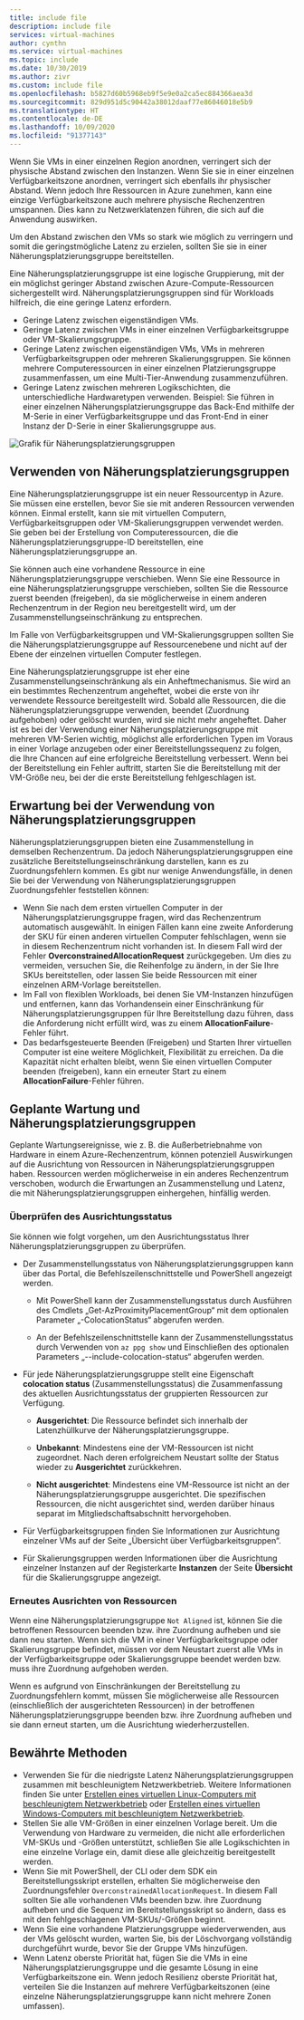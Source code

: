 ```yaml
---
title: include file
description: include file
services: virtual-machines
author: cynthn
ms.service: virtual-machines
ms.topic: include
ms.date: 10/30/2019
ms.author: zivr
ms.custom: include file
ms.openlocfilehash: b5827d60b5968eb9f5e9e0a2ca5ec884366aea3d
ms.sourcegitcommit: 829d951d5c90442a38012daaf77e86046018e5b9
ms.translationtype: HT
ms.contentlocale: de-DE
ms.lasthandoff: 10/09/2020
ms.locfileid: "91377143"
---
```

Wenn Sie VMs in einer einzelnen Region anordnen, verringert sich der physische Abstand zwischen den Instanzen. Wenn Sie sie in einer einzelnen Verfügbarkeitszone anordnen, verringert sich ebenfalls ihr physischer Abstand. Wenn jedoch Ihre Ressourcen in Azure zunehmen, kann eine einzige Verfügbarkeitszone auch mehrere physische Rechenzentren umspannen. Dies kann zu Netzwerklatenzen führen, die sich auf die Anwendung auswirken. 

Um den Abstand zwischen den VMs so stark wie möglich zu verringern und somit die geringstmögliche Latenz zu erzielen, sollten Sie sie in einer Näherungsplatzierungsgruppe bereitstellen.

Eine Näherungsplatzierungsgruppe ist eine logische Gruppierung, mit der ein möglichst geringer Abstand zwischen Azure-Compute-Ressourcen sichergestellt wird. Näherungsplatzierungsgruppen sind für Workloads hilfreich, die eine geringe Latenz erfordern.


- Geringe Latenz zwischen eigenständigen VMs.
- Geringe Latenz zwischen VMs in einer einzelnen Verfügbarkeitsgruppe oder VM-Skalierungsgruppe. 
- Geringe Latenz zwischen eigenständigen VMs, VMs in mehreren Verfügbarkeitsgruppen oder mehreren Skalierungsgruppen. Sie können mehrere Computeressourcen in einer einzelnen Platzierungsgruppe zusammenfassen, um eine Multi-Tier-Anwendung zusammenzuführen. 
- Geringe Latenz zwischen mehreren Logikschichten, die unterschiedliche Hardwaretypen verwenden. Beispiel: Sie führen in einer einzelnen Näherungsplatzierungsgruppe das Back-End mithilfe der M-Serie in einer Verfügbarkeitsgruppe und das Front-End in einer Instanz der D-Serie in einer Skalierungsgruppe aus.


![Grafik für Näherungsplatzierungsgruppen](./media/virtual-machines-common-ppg/ppg.png)

## <a name="using-proximity-placement-groups"></a>Verwenden von Näherungsplatzierungsgruppen 

Eine Näherungsplatzierungsgruppe ist ein neuer Ressourcentyp in Azure. Sie müssen eine erstellen, bevor Sie sie mit anderen Ressourcen verwenden können. Einmal erstellt, kann sie mit virtuellen Computern, Verfügbarkeitsgruppen oder VM-Skalierungsgruppen verwendet werden. Sie geben bei der Erstellung von Computeressourcen, die die Näherungsplatzierungsgruppe-ID bereitstellen, eine Näherungsplatzierungsgruppe an. 

Sie können auch eine vorhandene Ressource in eine Näherungsplatzierungsgruppe verschieben. Wenn Sie eine Ressource in eine Näherungsplatzierungsgruppe verschieben, sollten Sie die Ressource zuerst beenden (freigeben), da sie möglicherweise in einem anderen Rechenzentrum in der Region neu bereitgestellt wird, um der Zusammenstellungseinschränkung zu entsprechen. 

Im Falle von Verfügbarkeitsgruppen und VM-Skalierungsgruppen sollten Sie die Näherungsplatzierungsgruppe auf Ressourcenebene und nicht auf der Ebene der einzelnen virtuellen Computer festlegen. 

Eine Näherungsplatzierungsgruppe ist eher eine Zusammenstellungseinschränkung als ein Anheftmechanismus. Sie wird an ein bestimmtes Rechenzentrum angeheftet, wobei die erste von ihr verwendete Ressource bereitgestellt wird. Sobald alle Ressourcen, die die Näherungsplatzierungsgruppe verwenden, beendet (Zuordnung aufgehoben) oder gelöscht wurden, wird sie nicht mehr angeheftet. Daher ist es bei der Verwendung einer Näherungsplatzierungsgruppe mit mehreren VM-Serien wichtig, möglichst alle erforderlichen Typen im Voraus in einer Vorlage anzugeben oder einer Bereitstellungssequenz zu folgen, die Ihre Chancen auf eine erfolgreiche Bereitstellung verbessert. Wenn bei der Bereitstellung ein Fehler auftritt, starten Sie die Bereitstellung mit der VM-Größe neu, bei der die erste Bereitstellung fehlgeschlagen ist.

## <a name="what-to-expect-when-using-proximity-placement-groups"></a>Erwartung bei der Verwendung von Näherungsplatzierungsgruppen 
Näherungsplatzierungsgruppen bieten eine Zusammenstellung in demselben Rechenzentrum. Da jedoch Näherungsplatzierungsgruppen eine zusätzliche Bereitstellungseinschränkung darstellen, kann es zu Zuordnungsfehlern kommen. Es gibt nur wenige Anwendungsfälle, in denen Sie bei der Verwendung von Näherungsplatzierungsgruppen Zuordnungsfehler feststellen können:

- Wenn Sie nach dem ersten virtuellen Computer in der Näherungsplatzierungsgruppe fragen, wird das Rechenzentrum automatisch ausgewählt. In einigen Fällen kann eine zweite Anforderung der SKU für einen anderen virtuellen Computer fehlschlagen, wenn sie in diesem Rechenzentrum nicht vorhanden ist. In diesem Fall wird der Fehler **OverconstrainedAllocationRequest** zurückgegeben. Um dies zu vermeiden, versuchen Sie, die Reihenfolge zu ändern, in der Sie Ihre SKUs bereitstellen, oder lassen Sie beide Ressourcen mit einer einzelnen ARM-Vorlage bereitstellen.
-   Im Fall von flexiblen Workloads, bei denen Sie VM-Instanzen hinzufügen und entfernen, kann das Vorhandensein einer Einschränkung für Näherungsplatzierungsgruppen für Ihre Bereitstellung dazu führen, dass die Anforderung nicht erfüllt wird, was zu einem **AllocationFailure**-Fehler führt. 
- Das bedarfsgesteuerte Beenden (Freigeben) und Starten Ihrer virtuellen Computer ist eine weitere Möglichkeit, Flexibilität zu erreichen. Da die Kapazität nicht erhalten bleibt, wenn Sie einen virtuellen Computer beenden (freigeben), kann ein erneuter Start zu einem **AllocationFailure**-Fehler führen.

## <a name="planned-maintenance-and-proximity-placement-groups"></a>Geplante Wartung und Näherungsplatzierungsgruppen

Geplante Wartungsereignisse, wie z. B. die Außerbetriebnahme von Hardware in einem Azure-Rechenzentrum, können potenziell Auswirkungen auf die Ausrichtung von Ressourcen in Näherungsplatzierungsgruppen haben. Ressourcen werden möglicherweise in ein anderes Rechenzentrum verschoben, wodurch die Erwartungen an Zusammenstellung und Latenz, die mit Näherungsplatzierungsgruppen einhergehen, hinfällig werden.

### <a name="check-the-alignment-status"></a>Überprüfen des Ausrichtungsstatus

Sie können wie folgt vorgehen, um den Ausrichtungsstatus Ihrer Näherungsplatzierungsgruppen zu überprüfen.


- Der Zusammenstellungsstatus von Näherungsplatzierungsgruppen kann über das Portal, die Befehlszeilenschnittstelle und PowerShell angezeigt werden.

    -   Mit PowerShell kann der Zusammenstellungsstatus durch Ausführen des Cmdlets „Get-AzProximityPlacementGroup“ mit dem optionalen Parameter „-ColocationStatus“ abgerufen werden.

    -   An der Befehlszeilenschnittstelle kann der Zusammenstellungsstatus durch Verwenden von `az ppg show` und Einschließen des optionalen Parameters „--include-colocation-status“ abgerufen werden.

- Für jede Näherungsplatzierungsgruppe stellt eine Eigenschaft **colocation status** (Zusammenstellungsstatus) die Zusammenfassung des aktuellen Ausrichtungsstatus der gruppierten Ressourcen zur Verfügung. 

    - **Ausgerichtet**: Die Ressource befindet sich innerhalb der Latenzhüllkurve der Näherungsplatzierungsgruppe.

    - **Unbekannt**: Mindestens eine der VM-Ressourcen ist nicht zugeordnet. Nach deren erfolgreichem Neustart sollte der Status wieder zu **Ausgerichtet** zurückkehren.

    - **Nicht ausgerichtet**: Mindestens eine VM-Ressource ist nicht an der Näherungsplatzierungsgruppe ausgerichtet. Die spezifischen Ressourcen, die nicht ausgerichtet sind, werden darüber hinaus separat im Mitgliedschaftsabschnitt hervorgehoben.

- Für Verfügbarkeitsgruppen finden Sie Informationen zur Ausrichtung einzelner VMs auf der Seite „Übersicht über Verfügbarkeitsgruppen“.

- Für Skalierungsgruppen werden Informationen über die Ausrichtung einzelner Instanzen auf der Registerkarte **Instanzen** der Seite **Übersicht** für die Skalierungsgruppe angezeigt. 


### <a name="re-align-resources"></a>Erneutes Ausrichten von Ressourcen 

Wenn eine Näherungsplatzierungsgruppe `Not Aligned` ist, können Sie die betroffenen Ressourcen beenden bzw. ihre Zuordnung aufheben und sie dann neu starten. Wenn sich die VM in einer Verfügbarkeitsgruppe oder Skalierungsgruppe befindet, müssen vor dem Neustart zuerst alle VMs in der Verfügbarkeitsgruppe oder Skalierungsgruppe beendet werden bzw. muss ihre Zuordnung aufgehoben werden.

Wenn es aufgrund von Einschränkungen der Bereitstellung zu Zuordnungsfehlern kommt, müssen Sie möglicherweise alle Ressourcen (einschließlich der ausgerichteten Ressourcen) in der betroffenen Näherungsplatzierungsgruppe beenden bzw. ihre Zuordnung aufheben und sie dann erneut starten, um die Ausrichtung wiederherzustellen.

## <a name="best-practices"></a>Bewährte Methoden 
- Verwenden Sie für die niedrigste Latenz Näherungsplatzierungsgruppen zusammen mit beschleunigtem Netzwerkbetrieb. Weitere Informationen finden Sie unter [Erstellen eines virtuellen Linux-Computers mit beschleunigtem Netzwerkbetrieb](https://docs.microsoft.com/azure/virtual-network/create-vm-accelerated-networking-cli?toc=%2fazure%2fvirtual-machines%2flinux%2ftoc.json) oder [Erstellen eines virtuellen Windows-Computers mit beschleunigtem Netzwerkbetrieb](/azure/virtual-network/create-vm-accelerated-networking-powershell?toc=%2fazure%2fvirtual-machines%2fwindows%2ftoc.json).
- Stellen Sie alle VM-Größen in einer einzelnen Vorlage bereit. Um die Verwendung von Hardware zu vermeiden, die nicht alle erforderlichen VM-SKUs und -Größen unterstützt, schließen Sie alle Logikschichten in eine einzelne Vorlage ein, damit diese alle gleichzeitig bereitgestellt werden.
- Wenn Sie mit PowerShell, der CLI oder dem SDK ein Bereitstellungsskript erstellen, erhalten Sie möglicherweise den Zuordnungsfehler `OverconstrainedAllocationRequest`. In diesem Fall sollten Sie alle vorhandenen VMs beenden bzw. ihre Zuordnung aufheben und die Sequenz im Bereitstellungsskript so ändern, dass es mit den fehlgeschlagenen VM-SKUs/-Größen beginnt. 
- Wenn Sie eine vorhandene Platzierungsgruppe wiederverwenden, aus der VMs gelöscht wurden, warten Sie, bis der Löschvorgang vollständig durchgeführt wurde, bevor Sie der Gruppe VMs hinzufügen.
- Wenn Latenz oberste Priorität hat, fügen Sie die VMs in eine Näherungsplatzierungsgruppe und die gesamte Lösung in eine Verfügbarkeitszone ein. Wenn jedoch Resilienz oberste Priorität hat, verteilen Sie die Instanzen auf mehrere Verfügbarkeitszonen (eine einzelne Näherungsplatzierungsgruppe kann nicht mehrere Zonen umfassen).
